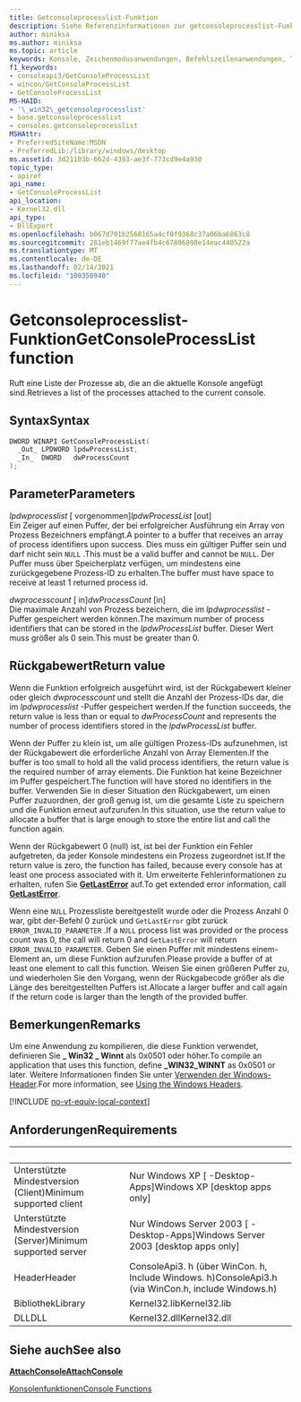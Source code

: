 ```yaml
---
title: Getconsoleprocesslist-Funktion
description: Siehe Referenzinformationen zur getconsoleprocesslist-Funktion, die eine Liste der Prozesse abruft, die an die aktuelle Konsole angefügt sind.
author: miniksa
ms.author: miniksa
ms.topic: article
keywords: Konsole, Zeichenmodusanwendungen, Befehlszeilenanwendungen, Terminalanwendungen, Konsolen-API
f1_keywords:
- consoleapi3/GetConsoleProcessList
- wincon/GetConsoleProcessList
- GetConsoleProcessList
MS-HAID:
- '\_win32\_getconsoleprocesslist'
- base.getconsoleprocesslist
- consoles.getconsoleprocesslist
MSHAttr:
- PreferredSiteName:MSDN
- PreferredLib:/library/windows/desktop
ms.assetid: 3d21103b-662d-4393-ae3f-773cd9e4a930
topic_type:
- apiref
api_name:
- GetConsoleProcessList
api_location:
- Kernel32.dll
api_type:
- DllExport
ms.openlocfilehash: b067d701b2568165a4cf0f9368c37a06ba6863c8
ms.sourcegitcommit: 281eb1469f77ae4fb4c67806898e14eac440522a
ms.translationtype: MT
ms.contentlocale: de-DE
ms.lasthandoff: 02/14/2021
ms.locfileid: "100358940"
---
```

# <a name="getconsoleprocesslist-function"></a><span data-ttu-id="08f23-104">Getconsoleprocesslist-Funktion</span><span class="sxs-lookup"><span data-stu-id="08f23-104">GetConsoleProcessList function</span></span>

<span data-ttu-id="08f23-105">Ruft eine Liste der Prozesse ab, die an die aktuelle Konsole angefügt sind.</span><span class="sxs-lookup"><span data-stu-id="08f23-105">Retrieves a list of the processes attached to the current console.</span></span>

## <a name="syntax"></a><span data-ttu-id="08f23-106">Syntax</span><span class="sxs-lookup"><span data-stu-id="08f23-106">Syntax</span></span>

```C
DWORD WINAPI GetConsoleProcessList(
  _Out_ LPDWORD lpdwProcessList,
  _In_  DWORD   dwProcessCount
);
```

## <a name="parameters"></a><span data-ttu-id="08f23-107">Parameter</span><span class="sxs-lookup"><span data-stu-id="08f23-107">Parameters</span></span>

<span data-ttu-id="08f23-108">*lpdwprocesslist* \[ vorgenommen\]</span><span class="sxs-lookup"><span data-stu-id="08f23-108">*lpdwProcessList* \[out\]</span></span>  
<span data-ttu-id="08f23-109">Ein Zeiger auf einen Puffer, der bei erfolgreicher Ausführung ein Array von Prozess Bezeichners empfängt.</span><span class="sxs-lookup"><span data-stu-id="08f23-109">A pointer to a buffer that receives an array of process identifiers upon success.</span></span> <span data-ttu-id="08f23-110">Dies muss ein gültiger Puffer sein und darf nicht sein `NULL` .</span><span class="sxs-lookup"><span data-stu-id="08f23-110">This must be a valid buffer and cannot be `NULL`.</span></span> <span data-ttu-id="08f23-111">Der Puffer muss über Speicherplatz verfügen, um mindestens eine zurückgegebene Prozess-ID zu erhalten.</span><span class="sxs-lookup"><span data-stu-id="08f23-111">The buffer must have space to receive at least 1 returned process id.</span></span>

<span data-ttu-id="08f23-112">*dwprocesscount* \[ in\]</span><span class="sxs-lookup"><span data-stu-id="08f23-112">*dwProcessCount* \[in\]</span></span>  
<span data-ttu-id="08f23-113">Die maximale Anzahl von Prozess bezeichern, die im *lpdwprocesslist* -Puffer gespeichert werden können.</span><span class="sxs-lookup"><span data-stu-id="08f23-113">The maximum number of process identifiers that can be stored in the *lpdwProcessList* buffer.</span></span> <span data-ttu-id="08f23-114">Dieser Wert muss größer als 0 sein.</span><span class="sxs-lookup"><span data-stu-id="08f23-114">This must be greater than 0.</span></span>

## <a name="return-value"></a><span data-ttu-id="08f23-115">Rückgabewert</span><span class="sxs-lookup"><span data-stu-id="08f23-115">Return value</span></span>

<span data-ttu-id="08f23-116">Wenn die Funktion erfolgreich ausgeführt wird, ist der Rückgabewert kleiner oder gleich *dwprocesscount* und stellt die Anzahl der Prozess-IDs dar, die im *lpdwprocesslist* -Puffer gespeichert werden.</span><span class="sxs-lookup"><span data-stu-id="08f23-116">If the function succeeds, the return value is less than or equal to *dwProcessCount* and represents the number of process identifiers stored in the *lpdwProcessList* buffer.</span></span>

<span data-ttu-id="08f23-117">Wenn der Puffer zu klein ist, um alle gültigen Prozess-IDs aufzunehmen, ist der Rückgabewert die erforderliche Anzahl von Array Elementen.</span><span class="sxs-lookup"><span data-stu-id="08f23-117">If the buffer is too small to hold all the valid process identifiers, the return value is the required number of array elements.</span></span> <span data-ttu-id="08f23-118">Die Funktion hat keine Bezeichner im Puffer gespeichert.</span><span class="sxs-lookup"><span data-stu-id="08f23-118">The function will have stored no identifiers in the buffer.</span></span> <span data-ttu-id="08f23-119">Verwenden Sie in dieser Situation den Rückgabewert, um einen Puffer zuzuordnen, der groß genug ist, um die gesamte Liste zu speichern und die Funktion erneut aufzurufen.</span><span class="sxs-lookup"><span data-stu-id="08f23-119">In this situation, use the return value to allocate a buffer that is large enough to store the entire list and call the function again.</span></span>

<span data-ttu-id="08f23-120">Wenn der Rückgabewert 0 (null) ist, ist bei der Funktion ein Fehler aufgetreten, da jeder Konsole mindestens ein Prozess zugeordnet ist.</span><span class="sxs-lookup"><span data-stu-id="08f23-120">If the return value is zero, the function has failed, because every console has at least one process associated with it.</span></span> <span data-ttu-id="08f23-121">Um erweiterte Fehlerinformationen zu erhalten, rufen Sie [**GetLastError**](/windows/win32/api/errhandlingapi/nf-errhandlingapi-getlasterror) auf.</span><span class="sxs-lookup"><span data-stu-id="08f23-121">To get extended error information, call [**GetLastError**](/windows/win32/api/errhandlingapi/nf-errhandlingapi-getlasterror).</span></span>

<span data-ttu-id="08f23-122">Wenn eine `NULL` Prozessliste bereitgestellt wurde oder die Prozess Anzahl 0 war, gibt der-Befehl 0 zurück und `GetLastError` gibt zurück `ERROR_INVALID_PARAMETER` .</span><span class="sxs-lookup"><span data-stu-id="08f23-122">If a `NULL` process list was provided or the process count was 0, the call will return 0 and `GetLastError` will return `ERROR_INVALID_PARAMETER`.</span></span> <span data-ttu-id="08f23-123">Geben Sie einen Puffer mit mindestens einem-Element an, um diese Funktion aufzurufen.</span><span class="sxs-lookup"><span data-stu-id="08f23-123">Please provide a buffer of at least one element to call this function.</span></span> <span data-ttu-id="08f23-124">Weisen Sie einen größeren Puffer zu, und wiederholen Sie den Vorgang, wenn der Rückgabecode größer als die Länge des bereitgestellten Puffers ist.</span><span class="sxs-lookup"><span data-stu-id="08f23-124">Allocate a larger buffer and call again if the return code is larger than the length of the provided buffer.</span></span>

## <a name="remarks"></a><span data-ttu-id="08f23-125">Bemerkungen</span><span class="sxs-lookup"><span data-stu-id="08f23-125">Remarks</span></span>

<span data-ttu-id="08f23-126">Um eine Anwendung zu kompilieren, die diese Funktion verwendet, definieren Sie **\_ Win32 \_ Winnt** als 0x0501 oder höher.</span><span class="sxs-lookup"><span data-stu-id="08f23-126">To compile an application that uses this function, define **\_WIN32\_WINNT** as 0x0501 or later.</span></span> <span data-ttu-id="08f23-127">Weitere Informationen finden Sie unter [Verwenden der Windows-Header](/windows/win32/winprog/using-the-windows-headers).</span><span class="sxs-lookup"><span data-stu-id="08f23-127">For more information, see [Using the Windows Headers](/windows/win32/winprog/using-the-windows-headers).</span></span>

[!INCLUDE [no-vt-equiv-local-context](./includes/no-vt-equiv-local-context.md)]

## <a name="requirements"></a><span data-ttu-id="08f23-128">Anforderungen</span><span class="sxs-lookup"><span data-stu-id="08f23-128">Requirements</span></span>

| &nbsp; | &nbsp; |
|-|-|
| <span data-ttu-id="08f23-129">Unterstützte Mindestversion (Client)</span><span class="sxs-lookup"><span data-stu-id="08f23-129">Minimum supported client</span></span> | <span data-ttu-id="08f23-130">Nur Windows XP \[ -Desktop-Apps\]</span><span class="sxs-lookup"><span data-stu-id="08f23-130">Windows XP \[desktop apps only\]</span></span> |
| <span data-ttu-id="08f23-131">Unterstützte Mindestversion (Server)</span><span class="sxs-lookup"><span data-stu-id="08f23-131">Minimum supported server</span></span> | <span data-ttu-id="08f23-132">Nur Windows Server 2003 \[ -Desktop-Apps\]</span><span class="sxs-lookup"><span data-stu-id="08f23-132">Windows Server 2003 \[desktop apps only\]</span></span> |
| <span data-ttu-id="08f23-133">Header</span><span class="sxs-lookup"><span data-stu-id="08f23-133">Header</span></span> | <span data-ttu-id="08f23-134">ConsoleApi3. h (über WinCon. h, Include Windows. h)</span><span class="sxs-lookup"><span data-stu-id="08f23-134">ConsoleApi3.h (via WinCon.h, include Windows.h)</span></span> |
| <span data-ttu-id="08f23-135">Bibliothek</span><span class="sxs-lookup"><span data-stu-id="08f23-135">Library</span></span> | <span data-ttu-id="08f23-136">Kernel32.lib</span><span class="sxs-lookup"><span data-stu-id="08f23-136">Kernel32.lib</span></span> |
| <span data-ttu-id="08f23-137">DLL</span><span class="sxs-lookup"><span data-stu-id="08f23-137">DLL</span></span> | <span data-ttu-id="08f23-138">Kernel32.dll</span><span class="sxs-lookup"><span data-stu-id="08f23-138">Kernel32.dll</span></span> |

## <a name="see-also"></a><span data-ttu-id="08f23-139">Siehe auch</span><span class="sxs-lookup"><span data-stu-id="08f23-139">See also</span></span>

[<span data-ttu-id="08f23-140">**AttachConsole**</span><span class="sxs-lookup"><span data-stu-id="08f23-140">**AttachConsole**</span></span>](attachconsole.md)

[<span data-ttu-id="08f23-141">Konsolenfunktionen</span><span class="sxs-lookup"><span data-stu-id="08f23-141">Console Functions</span></span>](console-functions.md)